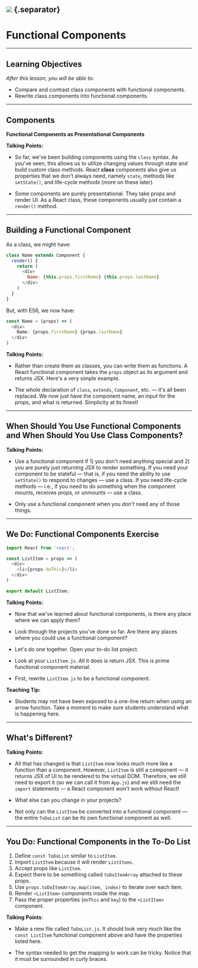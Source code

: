 ## ![](https://s3.amazonaws.com/python-ga/images/GA_Cog_Medium_White_RGB.png) {.separator}
<h1>Functional Components</h1>

---

## Learning Objectives

*After this lesson, you will be able to:*

- Compare and contrast class components with functional components.
- Rewrite class components into functional components.

---

## Components

**Functional Components as Presentational Components**

<aside class="notes">

**Talking Points:**

- So far, we've been building components using the `class` syntax. As you've seen, this allows us to utilize changing values through state and build custom class methods. React **class** components also give us properties that we don't always need, namely `state`, methods like `setState()`, and life-cycle methods (more on these later).

- Some components are purely presentational. They take props and render UI. As a React class, these components usually just contain a `render()` method.

</aside>

---

## Building a Functional Component

As a class, we might have:

```javascript
class Name extends Component {
  render() {
    return (
      <div>
        Name: {this.props.firstName} {this.props.lastName}
      </div>
    )
  }
}
```

But, with ES6, we now have:

```javascript
const Name = (props) => (
  <div>
    Name: {props.firstName} {props.lastName}
  </div>
)
```

<aside class="notes">

**Talking Points:**

- Rather than create them as classes, you can write them as functions. A React functional component takes the `props` object as its argument and returns JSX. Here's a very simple example.

- The whole declaration of `class`, `extends`, `Component`, etc. — it's all been replaced. We now just have the component name, an input for the props, and what is returned. Simplicity at its finest!

</aside>

---

## When Should You Use Functional Components and When Should You Use Class Components?

<aside class="notes">

**Talking Points:**

- Use a functional component if 1) you don't need anything special and 2) you are purely just returning JSX to render something. If you need your component to be stateful — that is, if you need the ability to use `setState()` to respond to changes — use a class. If you need life-cycle methods — i.e., if you need to do something when the component mounts, receives props, or unmounts — use a class.

- Only use a functional component when you _don't_ need any of those things.

</aside>

---

## We Do: Functional Components Exercise


```javascript
import React from 'react';

const ListItem = props => (
  <div>
    <li>{props.doThis}</li>
  </div>
)

export default ListItem;


```


<aside class="notes">

**Talking Points:**

- Now that we've learned about functional components, is there any place where we can apply them?

- Look through the projects you've done so far. Are there any places where you could use a functional component?

- Let's do one together. Open your to-do list project.

- Look at your `ListItem.js`. All it does is return JSX. This is prime functional component material.

- First, rewrite `ListItem.js` to be a functional component.

**Teaching Tip:**

- Students may not have been exposed to a one-line return when using an arrow function. Take a moment to make sure students understand what is happening here.

</aside>

---

## What's Different?


<aside class="notes">

**Talking Points:**

- All that has changed is that `ListItem` now looks much more like a function than a component. However, `ListItem` is still a component — it returns JSX of UI to be rendered to the virtual DOM. Therefore, we still need to export it (so we can call it from `App.js`) and we still need the `import` statements — a React component won't work without React!

- What else can you change in your projects?

- Not only can the `ListItem` be converted into a functional component — the entire `ToDoList` can be its own functional component as well.

</aside>

---

## You Do: Functional Components in the To-Do List

1. Define `const ToDoList` similar to `ListItem`.
1. Import `ListItem` because it will render `ListItems`.
1. Accept props like `ListItem`.
1. Expect there to be something called `toDoItemArray` attached to these props.
1. Use `props.toDoItemArray.map(item, index)` to iterate over each item.
1. Render `<ListItem>` components inside the map.
1. Pass the proper properties (`doThis` and `key`) to the `<ListItem>` component.


<aside class="notes">

**Talking Points**:

- Make a new file called `ToDoList.js`. It should look very much like the
`const ListItem` functional component above and have the properties listed here.

- The syntax needed to get the mapping to work can be tricky. Notice that it must
be surrounded in curly braces.

</aside>
